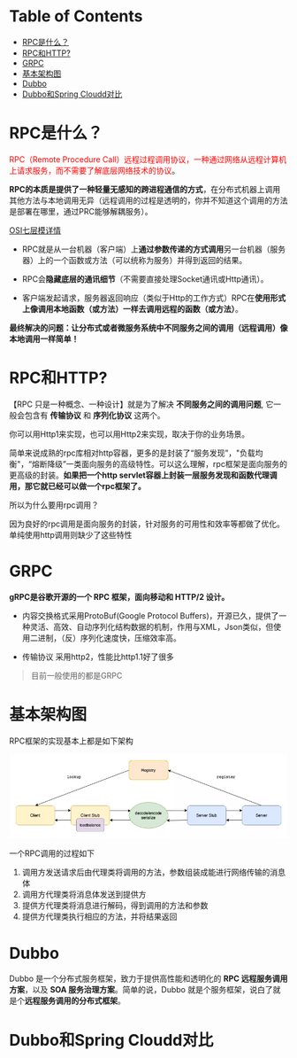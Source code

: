 # Table of Contents

* [RPC是什么？](#rpc是什么)
* [RPC和HTTP?](#rpc和http)
* [GRPC](#grpc)
* [基本架构图](#基本架构图)
* [Dubbo](#dubbo)
* [Dubbo和Spring Cloudd对比](#dubbo和spring-cloudd对比)


#  RPC是什么？



<font color=red>RPC（Remote Procedure Call）远程过程调用协议，一种通过网络从远程计算机上请求服务，而不需要了解底层网络技术的协议</font>。

**RPC的本质是提供了一种轻量无感知的跨进程通信的方式**，在分布式机器上调用其他方法与本地调用无异（远程调用的过程是透明的，你并不知道这个调用的方法是部署在哪里，通过PRC能够解耦服务）。

[OSI七层模详情](OSI七层模型.md)

+ RPC就是从一台机器（客户端）上**通过参数传递的方式调用**另一台机器（服务器）上的一个函数或方法（可以统称为服务）并得到返回的结果。

+ RPC会**隐藏底层的通讯细节**（不需要直接处理Socket通讯或Http通讯）。

+ 客户端发起请求，服务器返回响应（类似于Http的工作方式）RPC在**使用形式上像调用本地函数（或方法）一样去调用远程的函数（或方法）**。



**最终解决的问题：让分布式或者微服务系统中不同服务之间的调用（远程调用）像本地调用一样简单！**



# RPC和HTTP?

【RPC 只是一种概念、一种设计】就是为了解决 **不同服务之间的调用问题**, 它一般会包含有 **传输协议** 和 **序列化协议** 这两个。

你可以用Http1来实现，也可以用Http2来实现，取决于你的业务场景。



简单来说成熟的rpc库相对http容器，更多的是封装了“服务发现”，"负载均衡"，“熔断降级”一类面向服务的高级特性。可以这么理解，rpc框架是面向服务的更高级的封装。**如果把一个http servlet容器上封装一层服务发现和函数代理调用，那它就已经可以做一个rpc框架了。**

所以为什么要用rpc调用？

因为良好的rpc调用是面向服务的封装，针对服务的可用性和效率等都做了优化。单纯使用http调用则缺少了这些特性



# GRPC

**gRPC是谷歌开源的一个 RPC 框架，面向移动和 HTTP/2 设计。**

+ 内容交换格式采用ProtoBuf(Google Protocol Buffers)，开源已久，提供了一种灵活、高效、自动序列化结构数据的机制，作用与XML，Json类似，但使用二进制，（反）序列化速度快，压缩效率高。

+ 传输协议 采用http2，性能比http1.1好了很多

> 目前一般使用的都是GRPC



# 基本架构图

RPC框架的实现基本上都是如下架构

![](.images/下载-1644456783059.png)

一个RPC调用的过程如下

1. 调用方发送请求后由代理类将调用的方法，参数组装成能进行网络传输的消息体
2. 调用方代理类将消息体发送到提供方
3. 提供方代理类将消息进行解码，得到调用的方法和参数
4. 提供方代理类执行相应的方法，并将结果返回



# Dubbo

Dubbo 是一个分布式服务框架，致力于提供高性能和透明化的 **RPC 远程服务调用方案**，以及 **SOA 服务治理方案**。简单的说，Dubbo 就是个服务框架，说白了就是个**远程服务调用的分布式框架**。



# Dubbo和Spring Cloudd对比

